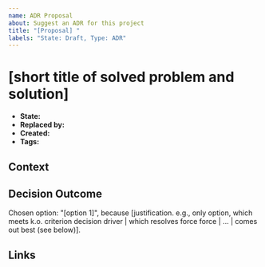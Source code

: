 ```yaml
---
name: ADR Proposal
about: Suggest an ADR for this project
title: "[Proposal] "
labels: "State: Draft, Type: ADR"
---
```


# [short title of solved problem and solution]

* **State:** <!--  Draft|Reviewing|Approved|Rejected|Deferred|Withdrawn|Replaced -->
* **Replaced by:** <!-- [ADR#0000000000](../ards/../adrs/0000000000/README.md) -->
* **Created:** <!-- YYYY-MM-DD -->
* **Tags:** <!-- separated by comma, and lowercase -->

## Context

<!--
Describe the context and problem statement.
-->

## Decision Outcome

Chosen option: "[option 1]", because [justification. e.g., only option, which
meets k.o. criterion decision driver | which resolves force force | … | comes
out best (see below)].

## Links

<!--
* [link name](the link)
* … numbers of links can vary
-->
